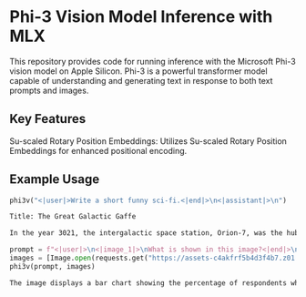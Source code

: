 # Phi-3 Vision Model Inference with MLX

This repository provides code for running inference with the Microsoft Phi-3 vision model on Apple Silicon. Phi-3 is a powerful transformer model capable of understanding and generating text in response to both text prompts and images.

## Key Features

Su-scaled Rotary Position Embeddings: Utilizes Su-scaled Rotary Position Embeddings for enhanced positional encoding.

## Example Usage

```python
phi3v("<|user|>Write a short funny sci-fi.<|end|>\n<|assistant|>\n")
```

```zsh
Title: The Great Galactic Gaffe

In the year 3021, the intergalactic space station, Orion-7, was the hub of all space travel and exploration. The station was a bustling metropol
```

```python
prompt = f"<|user|>\n<|image_1|>\nWhat is shown in this image?<|end|>\n<|assistant|>\n"
images = [Image.open(requests.get("https://assets-c4akfrf5b4d3f4b7.z01.azurefd.net/assets/2024/04/BMDataViz_661fb89f3845e.png" , stream=True).raw)]
phi3v(prompt, images)
```

```zsh
The image displays a bar chart showing the percentage of respondents who agree with various statements about their preparedness for meetings. The chart has five vertical bars, each representing a different statement, with percentages ranging from 75% to 7
```
